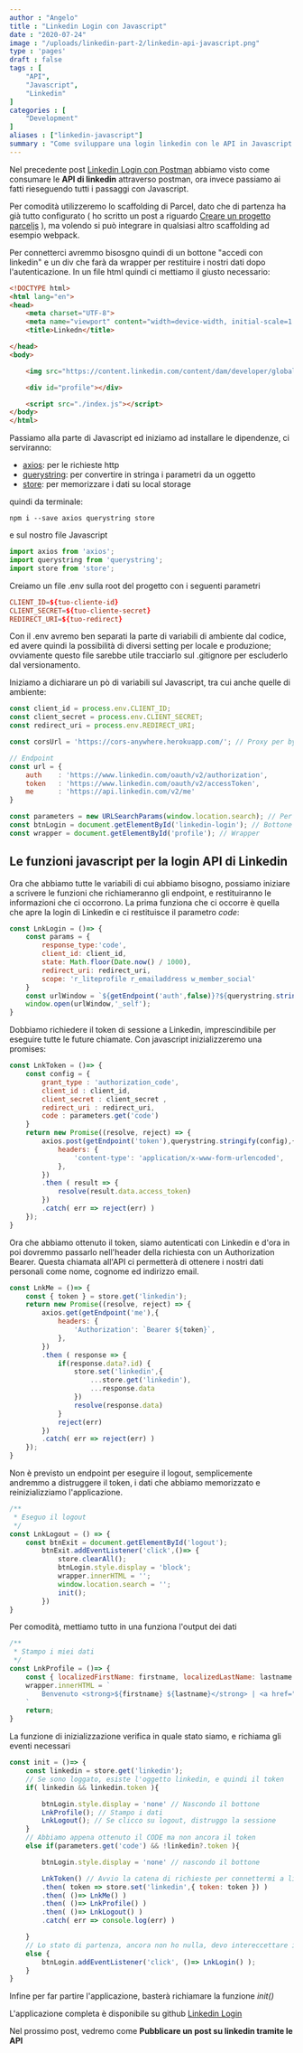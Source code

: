 ```yaml
---
author : "Angelo"
title : "Linkedin Login con Javascript"
date : "2020-07-24"
image : "/uploads/linkedin-part-2/linkedin-api-javascript.png"
type : 'pages'
draft : false
tags : [
    "API",
    "Javascript",
    "Linkedin"
]
categories : [
    "Development"
]
aliases : ["linkedin-javascript"]
summary : "Come sviluppare una login linkedin con le API in Javascript ES6: attraverso l'utilizzo delle Promise andiamo a fare l'autenticazione e prendere i dati del profilo."
---
```


Nel precedente post [Linkedin Login con Postman](/post/linkedin-api-postman) abbiamo visto come consumare le **API di linkedin** attraverso postman, ora invece passiamo ai fatti rieseguendo tutti i passaggi con Javascript.

Per comodità utilizzeremo lo scaffolding di Parcel, dato che di partenza ha già tutto configurato ( ho scritto un post a riguardo [Creare un progetto parceljs](/post/creare-progetto-parceljs/) ), ma volendo si può integrare in qualsiasi altro scaffolding ad esempio webpack.

Per connetterci avremmo bisosgno quindi di un bottone "accedi con linkedin" e un div che farà da wrapper per restituire i nostri dati dopo l'autenticazione. In un file html quindi ci mettiamo il giusto necessario:
```html
<!DOCTYPE html>
<html lang="en">
<head>
    <meta charset="UTF-8">
    <meta name="viewport" content="width=device-width, initial-scale=1.0">
    <title>Linkedn</title>

</head>
<body>

    <img src="https://content.linkedin.com/content/dam/developer/global/en_US/site/img/signin-button.png" alt="linkedin" id="linkedin-login">

    <div id="profile"></div>

    <script src="./index.js"></script>
</body>
</html>
```

Passiamo alla parte di Javascript ed iniziamo ad installare le dipendenze, ci serviranno:
- [axios](https://www.npmjs.com/package/axios): per le richieste http
- [querystring](https://www.npmjs.com/package/qs): per convertire in stringa i parametri da un oggetto
- [store](https://www.npmjs.com/package/store): per memorizzare i dati su local storage

quindi da terminale:
```shell
npm i --save axios querystring store
```

e sul nostro file Javascript
```javascript
import axios from 'axios';
import querystring from 'querystring';
import store from 'store';
```

Creiamo un file .env sulla root del progetto con i seguenti parametri
```toml
CLIENT_ID=${tuo-cliente-id}
CLIENT_SECRET=${tuo-cliente-secret}
REDIRECT_URI=${tuo-redirect}
```
Con il .env avremo ben separati la parte di variabili di ambiente dal codice, ed avere quindi la possibilità di diversi setting per locale e produzione; ovviamente questo file sarebbe utile tracciarlo sul .gitignore per escluderlo dal versionamento.

Iniziamo a dichiarare un pò di variabili sul Javascript, tra cui anche quelle di ambiente:

```js
const client_id = process.env.CLIENT_ID;
const client_secret = process.env.CLIENT_SECRET;
const redirect_uri = process.env.REDIRECT_URI;

const corsUrl = 'https://cors-anywhere.herokuapp.com/'; // Proxy per bypassare CORS

// Endpoint
const url = {
    auth    : 'https://www.linkedin.com/oauth/v2/authorization',
    token   : 'https://www.linkedin.com/oauth/v2/accessToken',
    me      : 'https://api.linkedin.com/v2/me'
}

const parameters = new URLSearchParams(window.location.search); // Per ottenere i parametri GET
const btnLogin = document.getElementById('linkedin-login'); // Bottone
const wrapper = document.getElementById('profile'); // Wrapper
```

## Le funzioni javascript per la login API di Linkedin

Ora che abbiamo tutte le variabili di cui abbiamo bisogno, possiamo iniziare a scrivere le funzioni che richiameranno gli endpoint, e restituiranno le informazioni che ci occorrono.
La prima funziona che ci occorre è quella che apre la login di Linkedin e ci restituisce il parametro *code*:
```javascript
const LnkLogin = ()=> {
    const params = {
        response_type:'code',
        client_id: client_id,
        state: Math.floor(Date.now() / 1000),
        redirect_uri: redirect_uri,
        scope: 'r_liteprofile r_emailaddress w_member_social'
    }
    const urlWindow = `${getEndpoint('auth',false)}?${querystring.stringify(params)}`;
    window.open(urlWindow,'_self');
}
```

Dobbiamo richiedere il token di sessione a Linkedin, imprescindibile per eseguire tutte le future chiamate. 
Con javascript inizializzeremo una promises: 
```javascript
const LnkToken = ()=> {
    const config = {
        grant_type : 'authorization_code',
        client_id : client_id,
        client_secret : client_secret ,
        redirect_uri : redirect_uri,
        code : parameters.get('code')
    }
    return new Promise((resolve, reject) => {
        axios.post(getEndpoint('token'),querystring.stringify(config),{
            headers: { 
                'content-type': 'application/x-www-form-urlencoded',
            },
        })
        .then ( result => {
            resolve(result.data.access_token) 
        })
        .catch( err => reject(err) )
    });
}
```

Ora che abbiamo ottenuto il token, siamo autenticati con Linkedin e d'ora in poi dovremmo passarlo nell'header della richiesta con un Authorization Bearer.
Questa chiamata all'API ci permetterà di ottenere i nostri dati personali come nome, cognome ed indirizzo email.
```javascript
const LnkMe = ()=> {
    const { token } = store.get('linkedin');
    return new Promise((resolve, reject) => {
        axios.get(getEndpoint('me'),{
            headers: { 
                'Authorization': `Bearer ${token}`,
            },
        })
        .then ( response => {
            if(response.data?.id) {
                store.set('linkedin',{
                    ...store.get('linkedin'),
                    ...response.data
                })
                resolve(response.data)
            }
            reject(err)
        })
        .catch( err => reject(err) )
    });
}
```

Non è previsto un endpoint per eseguire il logout, semplicemente andremmo a distruggere il token, i dati che abbiamo memorizzato e reinizializziamo l'applicazione.

```js
/**
 * Eseguo il logout
 */
const LnkLogout = () => {
    const btnExit = document.getElementById('logout');
        btnExit.addEventListener('click',()=> { 
            store.clearAll();
            btnLogin.style.display = 'block';
            wrapper.innerHTML = '';
            window.location.search = '';
            init();
        })
}
```

Per comodità, mettiamo tutto in una funziona l'output dei dati
```js
/**
 * Stampo i miei dati
 */
const LnkProfile = ()=> {
    const { localizedFirstName: firstname, localizedLastName: lastname  } = store.get('linkedin');
    wrapper.innerHTML = `
        Benvenuto <strong>${firstname} ${lastname}</strong> | <a href="javascript:void(0)" id="logout">Logout</a>
    `
    return;
}
```

La funzione di inizializzazione verifica in quale stato siamo, e richiama gli eventi necessari
```js
const init = ()=> {
    const linkedin = store.get('linkedin');
    // Se sono loggato, esiste l'oggetto linkedin, e quindi il token
    if( linkedin && linkedin.token ){

        btnLogin.style.display = 'none' // Nascondo il bottone
        LnkProfile(); // Stampo i dati
        LnkLogout(); // Se clicco su logout, distruggo la sessione
    } 
    // Abbiamo appena ottenuto il CODE ma non ancora il token
    else if(parameters.get('code') && !linkedin?.token ){

        btnLogin.style.display = 'none' // nascondo il bottone

        LnkToken() // Avvio la catena di richieste per connettermi a linkedin
        .then( token => store.set('linkedin',{ token: token }) )
        .then( ()=> LnkMe() )
        .then( ()=> LnkProfile() )
        .then( ()=> LnkLogout() )
        .catch( err => console.log(err) )

    } 
    // Lo stato di partenza, ancora non ho nulla, devo intereccettare il click del bottone
    else {
        btnLogin.addEventListener('click', ()=> LnkLogin() );
    }
}
```

Infine per far partire l'applicazione, basterà richiamare la funzione *init()*

L'applicazione completa è disponibile su github [Linkedin Login](https://github.com/angepili/linkedin-login)

Nel prossimo post, vedremo come **Pubblicare un post su linkedin tramite le API**